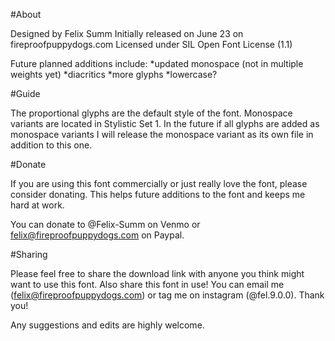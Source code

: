 #About

Designed by Felix Summ
Initially released on June 23 on fireproofpuppydogs.com
Licensed under SIL Open Font License (1.1)

Future planned additions include:
*updated monospace (not in multiple weights yet)
*diacritics
*more glyphs
*lowercase?

#Guide

The proportional glyphs are the default style of the font. Monospace variants are located in Stylistic Set 1. In the future if all glyphs are added as monospace variants I will release the monospace variant as its own file in addition to this one.

#Donate

If you are using this font commercially or just really love the font, please consider donating. This helps future additions to the font and keeps me hard at work.

You can donate to @Felix-Summ on Venmo or felix@fireproofpuppydogs.com on Paypal.

#Sharing

Please feel free to share the download link with anyone you think might want to use this font. Also share this font in use! You can email me (felix@fireproofpuppydogs.com) or tag me on instagram (@fel.9.0.0). Thank you!

Any suggestions and edits are highly welcome. 
